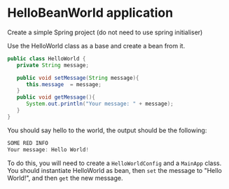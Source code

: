# HelloBeanWorld application

Create a simple Spring project (do not need to use spring initialiser)

Use the HelloWorld class as a base and create a bean from it.
```java
public class HelloWorld {
   private String message;

   public void setMessage(String message){
      this.message  = message;
   }
   public void getMessage(){
      System.out.println("Your message: " + message);
   }
}
```

You should say hello to the world, the output should be the following:
```java
SOME RED INFO
Your message: Hello World!
```
To do this, you will need to create a `HelloWorldConfig` and a `MainApp` class.
You should instantiate HelloWorld as bean, then `set` the message to "Hello World!", and then `get` the new message.
